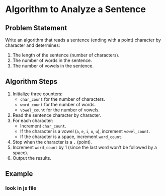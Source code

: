 # Algorithm to Analyze a Sentence

## Problem Statement

Write an algorithm that reads a sentence (ending with a point) character by character and determines:

1. The length of the sentence (number of characters).
2. The number of words in the sentence.
3. The number of vowels in the sentence.

## Algorithm Steps

1. Initialize three counters:
   - `char_count` for the number of characters.
   - `word_count` for the number of words.
   - `vowel_count` for the number of vowels.
2. Read the sentence character by character.
3. For each character:
   - Increment `char_count`.
   - If the character is a vowel (`a`, `e`, `i`, `o`, `u`), increment `vowel_count`.
   - If the character is a space, increment `word_count`.
4. Stop when the character is a `.` (point).
5. Increment `word_count` by 1 (since the last word won't be followed by a space).
6. Output the results.

## Example

### look in js file
